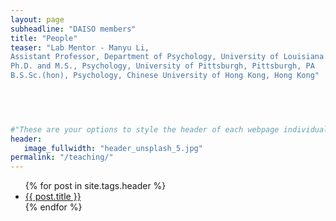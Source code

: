 ```yaml
---
layout: page
subheadline: "DAISO members"
title: "People"
teaser: "Lab Mentor - Manyu Li,
Assistant Professor, Department of Psychology, University of Louisiana at Lafayette
Ph.D. and M.S., Psychology, University of Pittsburgh, Pittsburgh, PA
B.S.Sc.(hon), Psychology, Chinese University of Hong Kong, Hong Kong"

 
 


#"These are your options to style the header of each webpage individually. <em>Feeling Responsive</em> uses <a href='http://srobbin.com/jquery-plugins/backstretch/'>Backstretch by Scott Robin</a> to expand them from left to right. The width should be 1600 pixel or higher using a ratio like 16:9 or 21:9 or 2:1."
header:
   image_fullwidth: "header_unsplash_5.jpg"
permalink: "/teaching/"
---
```

<ul>
    {% for post in site.tags.header %}
    <li><a href="{{ site.url }}{{ site.baseurl }}{{ post.url }}">{{ post.title }}</a></li>
    {% endfor %}
</ul>